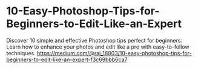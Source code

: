 # 10-Easy-Photoshop-Tips-for-Beginners-to-Edit-Like-an-Expert
Discover 10 simple and effective Photoshop tips perfect for beginners. Learn how to enhance your photos and edit like a pro with easy-to-follow techniques.
https://medium.com/@raj_18803/10-easy-photoshop-tips-for-beginners-to-edit-like-an-expert-f3c69bbb6ca7

